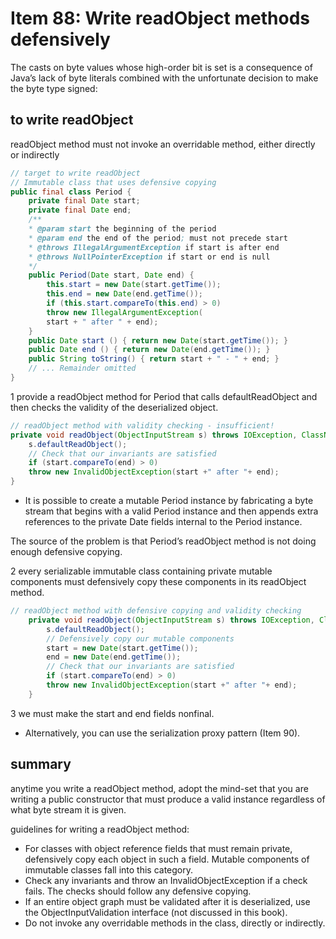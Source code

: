 # Item 88: Write readObject methods defensively

The casts on byte values whose high-order bit is set is a consequence of Java’s lack of byte literals combined with the unfortunate decision to make the byte type signed:

## to write readObject
readObject method must not invoke an overridable method, either directly or indirectly
```java
// target to write readObject
// Immutable class that uses defensive copying
public final class Period {
    private final Date start;
    private final Date end;
    /**
    * @param start the beginning of the period
    * @param end the end of the period; must not precede start
    * @throws IllegalArgumentException if start is after end
    * @throws NullPointerException if start or end is null
    */
    public Period(Date start, Date end) {
        this.start = new Date(start.getTime());
        this.end = new Date(end.getTime());
        if (this.start.compareTo(this.end) > 0)
        throw new IllegalArgumentException(
        start + " after " + end);
    }
    public Date start () { return new Date(start.getTime()); }
    public Date end () { return new Date(end.getTime()); }
    public String toString() { return start + " - " + end; }
    // ... Remainder omitted
}

```
1  provide a readObject method for Period that calls defaultReadObject and then checks the validity of the deserialized object. 

```java
// readObject method with validity checking - insufficient!
private void readObject(ObjectInputStream s) throws IOException, ClassNotFoundException {
    s.defaultReadObject();
    // Check that our invariants are satisfied
    if (start.compareTo(end) > 0)
    throw new InvalidObjectException(start +" after "+ end);
}
```

*  It is possible to create a mutable Period instance by fabricating a byte stream that begins with a valid Period instance and then appends extra references to the private Date fields internal to the Period instance. 

The source of the problem is that Period’s readObject method is not doing enough defensive copying. 

2  every serializable immutable class containing private mutable components must defensively copy these components in its readObject method. 

```java
// readObject method with defensive copying and validity checking
    private void readObject(ObjectInputStream s) throws IOException, ClassNotFoundException {
        s.defaultReadObject();
        // Defensively copy our mutable components
        start = new Date(start.getTime());
        end = new Date(end.getTime());
        // Check that our invariants are satisfied
        if (start.compareTo(end) > 0)
        throw new InvalidObjectException(start +" after "+ end);
    }
```

3   we must make the start and end fields nonfinal. 

* Alternatively, you can use the serialization proxy pattern (Item 90). 


## summary
anytime you write a readObject method, adopt the mind-set that you are writing a public constructor that must produce a valid instance regardless of what byte stream it is given. 

guidelines for writing a readObject method:
 - For classes with object reference fields that must remain private, defensively copy each object in such a field. 
    Mutable components of immutable classes fall into this category.
 - Check any invariants and throw an InvalidObjectException if a check fails.
    The checks should follow any defensive copying.
 - If an entire object graph must be validated after it is deserialized, use the
    ObjectInputValidation interface (not discussed in this book).
 - Do not invoke any overridable methods in the class, directly or indirectly.
